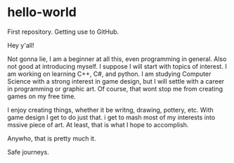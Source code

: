 # hello-world
First repository. Getting use to GitHub.

Hey y'all!

Not gonna lie, I am a beginner at all this, even programming in general. Also not good at
introducing myself. I suppose I will start with topics of interest. I am working on learning C++, C#,
and python. I am studying Computer Science with a strong interest in game design, but I will settle
with a career in programming or graphic art. Of course, that wont stop me from creating games on my
free time.

I enjoy creating things, whether it be writng, drawing, pottery, etc. With game design I get to do
just that. i get to mash most of my interests into mssive piece of art. At least, that is what I hope to
accomplish.

Anywho, that is pretty much it.

Safe journeys.
